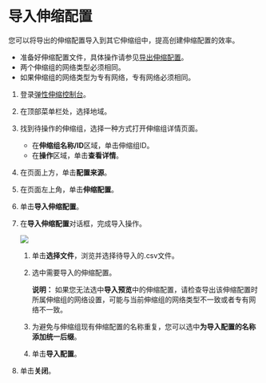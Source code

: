 # 导入伸缩配置

您可以将导出的伸缩配置导入到其它伸缩组中，提高创建伸缩配置的效率。

-   准备好伸缩配置文件，具体操作请参见[导出伸缩配置](/cn.zh-CN/伸缩组/组内实例配置信息来源/导出伸缩配置.md)。
-   两个伸缩组的网络类型必须相同。
-   如果伸缩组的网络类型为专有网络，专有网络必须相同。

1.  登录[弹性伸缩控制台](https://essnew.console.aliyun.com/)。

2.  在顶部菜单栏处，选择地域。

3.  找到待操作的伸缩组，选择一种方式打开伸缩组详情页面。

    -   在**伸缩组名称/ID**区域，单击伸缩组ID。
    -   在**操作**区域，单击**查看详情**。
4.  在页面上方，单击**配置来源**。

5.  在页面左上角，单击**伸缩配置**。

6.  单击**导入伸缩配置**。

7.  在**导入伸缩配置**对话框，完成导入操作。

    ![](https://static-aliyun-doc.oss-cn-hangzhou.aliyuncs.com/assets/img/zh-CN/0568449951/p21337.png)

    1.  单击**选择文件**，浏览并选择待导入的.csv文件。

    2.  选中需要导入的伸缩配置。

        **说明：** 如果您无法选中**导入预览**中的伸缩配置，请检查导出该伸缩配置时所属伸缩组的网络设置，可能与当前伸缩组的网络类型不一致或者专有网络不一致。

    3.  为避免与伸缩组现有伸缩配置的名称重复，您可以选中**为导入配置的名称添加统一后缀**。

    4.  单击**导入配置**。

8.  单击**关闭**。


